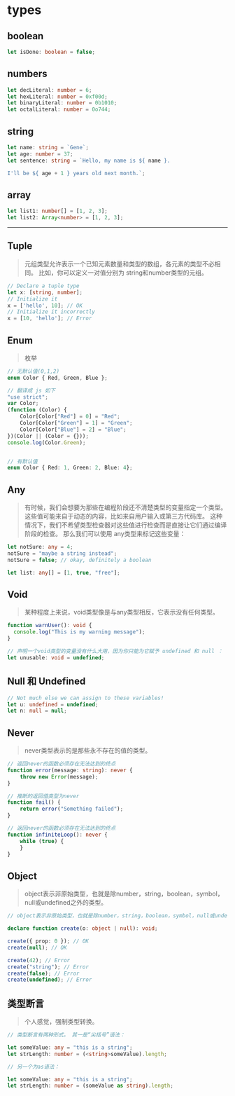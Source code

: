 # types


## boolean
```ts
let isDone: boolean = false;
```

## numbers
```ts
let decLiteral: number = 6;
let hexLiteral: number = 0xf00d;
let binaryLiteral: number = 0b1010;
let octalLiteral: number = 0o744;
```

## string
```ts
let name: string = `Gene`;
let age: number = 37;
let sentence: string = `Hello, my name is ${ name }.

I'll be ${ age + 1 } years old next month.`;
```

## array
```ts
let list1: number[] = [1, 2, 3];
let list2: Array<number> = [1, 2, 3];
```

--- 

## Tuple
> 元组类型允许表示一个已知元素数量和类型的数组，各元素的类型不必相同。 比如，你可以定义一对值分别为 string和number类型的元组。

```ts
// Declare a tuple type
let x: [string, number];
// Initialize it
x = ['hello', 10]; // OK
// Initialize it incorrectly
x = [10, 'hello']; // Error
```

## Enum
> 枚举

```ts
// 无默认值(0,1,2)
enum Color { Red, Green, Blue };

// 翻译成 js 如下
"use strict";
var Color;
(function (Color) {
    Color[Color["Red"] = 0] = "Red";
    Color[Color["Green"] = 1] = "Green";
    Color[Color["Blue"] = 2] = "Blue";
})(Color || (Color = {}));
console.log(Color.Green);


// 有默认值
enum Color { Red: 1, Green: 2, Blue: 4};
```

## Any
> 有时候，我们会想要为那些在编程阶段还不清楚类型的变量指定一个类型。
> 这些值可能来自于动态的内容，比如来自用户输入或第三方代码库。
> 这种情况下，我们不希望类型检查器对这些值进行检查而是直接让它们通过编译阶段的检查。 那么我们可以使用 any类型来标记这些变量：

```ts
let notSure: any = 4;
notSure = "maybe a string instead";
notSure = false; // okay, definitely a boolean

let list: any[] = [1, true, "free"];
```

## Void
> 某种程度上来说，void类型像是与any类型相反，它表示没有任何类型。

```ts
function warnUser(): void {
  console.log("This is my warning message");
}

// 声明一个void类型的变量没有什么大用，因为你只能为它赋予 undefined 和 null ：
let unusable: void = undefined;
```

## Null 和 Undefined
```ts
// Not much else we can assign to these variables!
let u: undefined = undefined;
let n: null = null;
```

## Never
> never类型表示的是那些永不存在的值的类型。

```ts
// 返回never的函数必须存在无法达到的终点
function error(message: string): never {
    throw new Error(message);
}

// 推断的返回值类型为never
function fail() {
    return error("Something failed");
}

// 返回never的函数必须存在无法达到的终点
function infiniteLoop(): never {
    while (true) {
    }
}
```

## Object
> object表示非原始类型，也就是除number，string，boolean，symbol，null或undefined之外的类型。

```ts
// object表示非原始类型，也就是除number，string，boolean，symbol，null或undefined之外的类型。

declare function create(o: object | null): void;

create({ prop: 0 }); // OK
create(null); // OK

create(42); // Error
create("string"); // Error
create(false); // Error
create(undefined); // Error
```

## 类型断言
> 个人感觉，强制类型转换。

```ts
// 类型断言有两种形式。 其一是“尖括号”语法：

let someValue: any = "this is a string";
let strLength: number = (<string>someValue).length;

// 另一个为as语法：

let someValue: any = "this is a string";
let strLength: number = (someValue as string).length;
```
